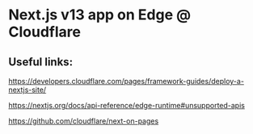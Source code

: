 # Next.js v13 app on Edge @ Cloudflare

## Useful links:

https://developers.cloudflare.com/pages/framework-guides/deploy-a-nextjs-site/

https://nextjs.org/docs/api-reference/edge-runtime#unsupported-apis

https://github.com/cloudflare/next-on-pages
